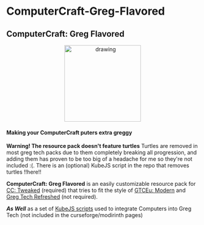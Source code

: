 # ComputerCraft-Greg-Flavored
<p align = "center"> <h2> ComputerCraft: Greg Flavored </h2> </p>
<p align = "center"> <img src="projectfiles/blender/renders/animatedicon.apng" alt="drawing" width="200"/></p>
<p align = "center">  <h4> Making your ComputerCraft puters extra greggy </h4> </p>


**Warning! The resource pack doesn't feature turtles** Turtles are removed in most greg tech packs due to them completely breaking all progression, and adding them has proven to be too big of a headache for me so they're not included :<zero-width space>(. There is an (optional) KubeJS script in the repo that removes turtles !!here!!

**ComputerCraft: Greg Flavored** is an easily customizable resource pack for [CC: Tweaked](https://github.com/cc-tweaked/CC-Tweaked) (required) that tries to fit the style of [GTCEu: Modern](https://github.com/GregTechCEu/GregTech-Modern) and [Greg Tech Refreshed](https://github.com/ULSTICK/GregTechRefreshed) (not required).

***As Well*** as a set of [KubeJS scripts](https://github.com/KubeJS-Mods/KubeJS) used to integrate Computers into Greg Tech (not included in the curseforge/modirinth pages)













